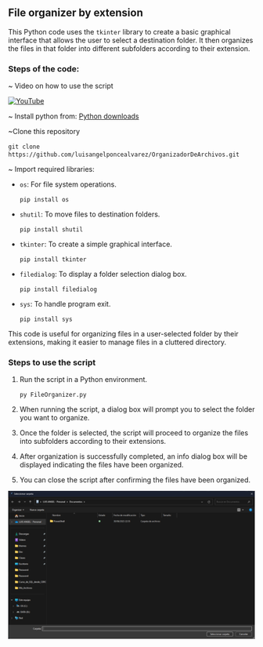 ## File organizer by extension

This Python code uses the `tkinter` library to create a basic graphical interface that allows the user to select a destination folder. It then organizes the files in that folder into different subfolders according to their extension.

### Steps of the code:

~ Video on how to use the script

[![YouTube](https://img.shields.io/badge/YouTube-%23FF0000.svg?style=for-the-badge&logo=YouTube&logoColor=white)](https://youtu.be/5gdPYvYhZnk?si=QDVzT6dAJlueAwID)

~ Install python from: [Python downloads](https://www.python.org/downloads/)

~Clone this repository

```
git clone https://github.com/luisangelponcealvarez/OrganizadorDeArchivos.git
```

~ Import required libraries:

- `os`: For file system operations.

  ```
  pip install os
  ```

- `shutil`: To move files to destination folders.

  ```
  pip install shutil
  ```

- `tkinter`: To create a simple graphical interface.

  ```
  pip install tkinter
  ```

- `filedialog`: To display a folder selection dialog box.

  ```
  pip install filedialog
  ```

- `sys`: To handle program exit.
  ```
  pip install sys
  ```

This code is useful for organizing files in a user-selected folder by their extensions, making it easier to manage files in a cluttered directory.

### Steps to use the script

1. Run the script in a Python environment.

   ```
   py FileOrganizer.py
   ```

2. When running the script, a dialog box will prompt you to select the folder you want to organize.

3. Once the folder is selected, the script will proceed to organize the files into subfolders according to their extensions.

4. After organization is successfully completed, an info dialog box will be displayed indicating the files have been organized.

5. You can close the script after confirming the files have been organized.

![thumbnail](./miniatura.png)

